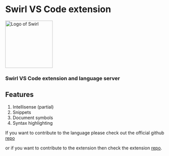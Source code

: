 # Swirl VS Code extension

<p>
<img src="https://raw.githubusercontent.com/SwirlLang/Swirl-vscode-extension/master/icon.png" alt="Logo of Swirl" width=150>
</p>

### Swirl VS Code extension and language server

## Features

1. Intellisense (partial)
1. Snippets
1. Document symbols
1. Syntax highlighting

If you want to contribute to the language please check out the official github [repo](https://github.com/SwirlLang/Swirl)

or if you want to contribute to the extension then check the extension [repo](https://github.com/SwirlLang/Swirl-vscode-extension).
